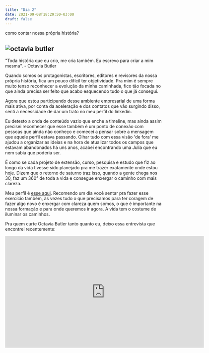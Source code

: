 ```yaml
---
title: "Dia 2"
date: 2021-09-08T18:29:50-03:00
draft: false
---
```

como contar nossa própria história?

![octavia butler](/img/octavia-butler.jpg)
---
"Toda história que eu crio, me cria também. Eu escrevo para criar a mim mesma". - Octavia Butler

Quando somos os protagonistas, escritores, editores e revisores da nossa própria história, fica um pouco difícil ter objetividade. Pra mim é sempre muito tenso reconhecer a evolução da minha caminhada, fico tão focada no que ainda precisa ser feito que acabo esquecendo tudo o que já consegui. 

Agora que estou participando desse ambiente empresarial de uma forma mais ativa, por conta da aceleração e dos contatos que vão surgindo disso, senti a necessidade de dar um trato no meu perfil do linkedin. 

Eu detesto a onda de conteúdo vazio que enche a timeline, mas ainda assim precisei reconhecer que esse também é um ponto de conexão com pessoas que ainda não conheço e comecei a pensar sobre a mensagem que aquele perfil estava passando. Olhar tudo com essa visão 'de fora' me ajudou a organizar as ideias e na hora de atualizar todos os campos que estavam abandonados há uns anos, acabei encontrando uma Julia que eu nem sabia que poderia ser. 

É como se cada projeto de extensão, curso, pesquisa e estudo que fiz ao longo da vida tivesse sido planejado pra me trazer exatamente onde estou hoje. Dizem que o retorno de saturno traz isso, quando a gente chega nos 30, faz um 360° de toda a vida e consegue enxergar o caminho com mais clareza. 

Meu perfil é [esse aqui](https://www.linkedin.com/in/julia-travieso-1b576956/). Recomendo um dia você sentar pra fazer esse exercício também, às vezes tudo o que precisamos para ter coragem de fazer algo novo é enxergar com clareza quem somos, o que é importante na nossa formação e para onde queremos ir agora. A vida tem o costume de iluminar os caminhos. 

Pra quem curte Octavia Butler tanto quanto eu, deixo essa entrevista que encontrei recentemente: 

<iframe width="640" height="360" src="https://www.democracynow.org/embed/story/2021/2/23/octavia_butler_2005_interview" frameborder="0" allowfullscreen="true"></iframe>